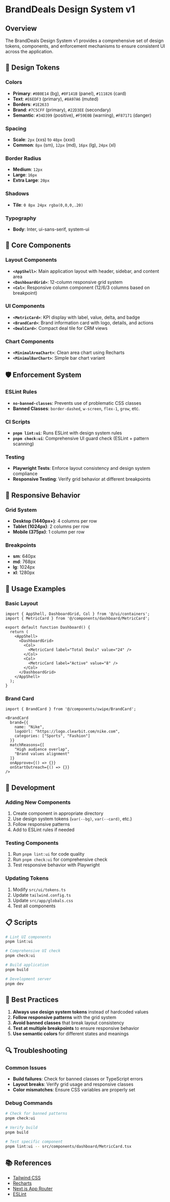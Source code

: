 # BrandDeals Design System v1

## Overview

The BrandDeals Design System v1 provides a comprehensive set of design tokens, components, and enforcement mechanisms to ensure consistent UI across the application.

## 🎨 Design Tokens

### Colors
- **Primary**: `#0B0E14` (bg), `#0F141B` (panel), `#111826` (card)
- **Text**: `#E6EDF3` (primary), `#8A97A6` (muted)
- **Borders**: `#1E2633`
- **Brand**: `#7C5CFF` (primary), `#22D3EE` (secondary)
- **Semantic**: `#34D399` (positive), `#F59E0B` (warning), `#F87171` (danger)

### Spacing
- **Scale**: `2px` (xxs) to `48px` (xxxl)
- **Common**: `8px` (sm), `12px` (md), `16px` (lg), `24px` (xl)

### Border Radius
- **Medium**: `12px`
- **Large**: `16px`
- **Extra Large**: `20px`

### Shadows
- **Tile**: `0 8px 24px rgba(0,0,0,.20)`

### Typography
- **Body**: Inter, ui-sans-serif, system-ui

## 🧩 Core Components

### Layout Components
- **`<AppShell>`**: Main application layout with header, sidebar, and content area
- **`<DashboardGrid>`**: 12-column responsive grid system
- **`<Col>`**: Responsive column component (12/6/3 columns based on breakpoint)

### UI Components
- **`<MetricCard>`**: KPI display with label, value, delta, and badge
- **`<BrandCard>`**: Brand information card with logo, details, and actions
- **`<DealCard>`**: Compact deal tile for CRM views

### Chart Components
- **`<MinimalAreaChart>`**: Clean area chart using Recharts
- **`<MinimalBarChart>`**: Simple bar chart variant

## 🛡️ Enforcement System

### ESLint Rules
- **`no-banned-classes`**: Prevents use of problematic CSS classes
- **Banned Classes**: `border-dashed`, `w-screen`, `flex-1`, `grow`, etc.

### CI Scripts
- **`pnpm lint:ui`**: Runs ESLint with design system rules
- **`pnpm check:ui`**: Comprehensive UI guard check (ESLint + pattern scanning)

### Testing
- **Playwright Tests**: Enforce layout consistency and design system compliance
- **Responsive Testing**: Verify grid behavior at different breakpoints

## 📱 Responsive Behavior

### Grid System
- **Desktop (1440px+)**: 4 columns per row
- **Tablet (1024px)**: 2 columns per row  
- **Mobile (375px)**: 1 column per row

### Breakpoints
- **sm**: 640px
- **md**: 768px
- **lg**: 1024px
- **xl**: 1280px

## 🚀 Usage Examples

### Basic Layout
```tsx
import { AppShell, DashboardGrid, Col } from '@/ui/containers';
import { MetricCard } from '@/components/dashboard/MetricCard';

export default function Dashboard() {
  return (
    <AppShell>
      <DashboardGrid>
        <Col>
          <MetricCard label="Total Deals" value="24" />
        </Col>
        <Col>
          <MetricCard label="Active" value="8" />
        </Col>
      </DashboardGrid>
    </AppShell>
  );
}
```

### Brand Card
```tsx
import { BrandCard } from '@/components/swipe/BrandCard';

<BrandCard
  brand={{
    name: "Nike",
    logoUrl: "https://logo.clearbit.com/nike.com",
    categories: ["Sports", "Fashion"]
  }}
  matchReasons={[
    "High audience overlap",
    "Brand values alignment"
  ]}
  onApprove={() => {}}
  onStartOutreach={() => {}}
/>
```

## 🔧 Development

### Adding New Components
1. Create component in appropriate directory
2. Use design system tokens (`var(--bg)`, `var(--card)`, etc.)
3. Follow responsive patterns
4. Add to ESLint rules if needed

### Testing Components
1. Run `pnpm lint:ui` for code quality
2. Run `pnpm check:ui` for comprehensive check
3. Test responsive behavior with Playwright

### Updating Tokens
1. Modify `src/ui/tokens.ts`
2. Update `tailwind.config.ts`
3. Update `src/app/globals.css`
4. Test all components

## 📋 Scripts

```bash
# Lint UI components
pnpm lint:ui

# Comprehensive UI check
pnpm check:ui

# Build application
pnpm build

# Development server
pnpm dev
```

## 🎯 Best Practices

1. **Always use design system tokens** instead of hardcoded values
2. **Follow responsive patterns** with the grid system
3. **Avoid banned classes** that break layout consistency
4. **Test at multiple breakpoints** to ensure responsive behavior
5. **Use semantic colors** for different states and meanings

## 🔍 Troubleshooting

### Common Issues
- **Build failures**: Check for banned classes or TypeScript errors
- **Layout breaks**: Verify grid usage and responsive classes
- **Color mismatches**: Ensure CSS variables are properly set

### Debug Commands
```bash
# Check for banned patterns
pnpm check:ui

# Verify build
pnpm build

# Test specific component
pnpm lint:ui -- src/components/dashboard/MetricCard.tsx
```

## 📚 References

- [Tailwind CSS](https://tailwindcss.com/)
- [Recharts](https://recharts.org/)
- [Next.js App Router](https://nextjs.org/docs/app)
- [ESLint](https://eslint.org/)
